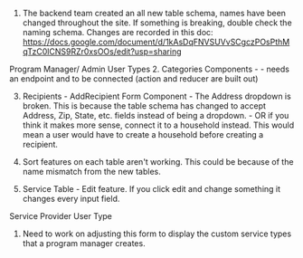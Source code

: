 1. The backend team created an all new table schema, names have been changed throughout the site. If something is breaking, double check the naming schema. Changes are recorded in this doc: https://docs.google.com/document/d/1kAsDqFNVSUVvSCgczPOsPthMqTzC0lCNS9RZr0xsOOs/edit?usp=sharing 

Program Manager/ Admin User Types
2. Categories Components - 
    - needs an endpoint and to be connected (action and reducer are built out)
 
3. Recipients - AddRecipient Form Component
          - The Address dropdown is broken. This is because the table schema has changed to accept Address, Zip, State, etc. fields instead of being a dropdown.
          - OR if you think it makes more sense, connect it to a household instead. This would mean a user would have to create a household before creating a                  recipient. 
4. Sort features on each table aren't working. This could be because of the name mismatch from the new tables. 

5. Service Table - Edit feature. If you click edit and change something it changes every input field. 


Service Provider User Type

1. Need to work on adjusting this form to display the custom service types that a program manager creates. 


